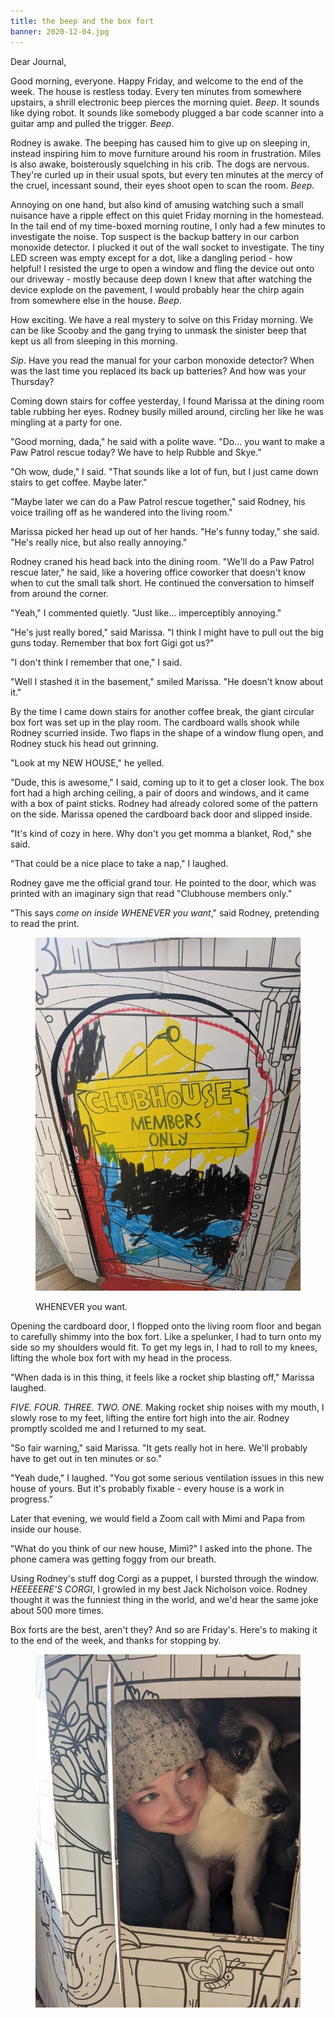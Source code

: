 ```yaml
---
title: the beep and the box fort
banner: 2020-12-04.jpg
---
```


Dear Journal,

Good morning, everyone.  Happy Friday, and welcome to the end of the
week.  The house is restless today.  Every ten minutes from somewhere
upstairs, a shrill electronic beep pierces the morning quiet.  _Beep_.
It sounds like dying robot.  It sounds like somebody plugged a bar
code scanner into a guitar amp and pulled the trigger.  _Beep_.

Rodney is awake.  The beeping has caused him to give up on sleeping
in, instead inspiring him to move furniture around his room in
frustration.  Miles is also awake, boisterously squelching in his
crib.  The dogs are nervous.  They're curled up in their usual spots,
but every ten minutes at the mercy of the cruel, incessant sound,
their eyes shoot open to scan the room.  _Beep_.

Annoying on one hand, but also kind of amusing watching such a small
nuisance have a ripple effect on this quiet Friday morning in the
homestead.  In the tail end of my time-boxed morning routine, I only
had a few minutes to investigate the noise.  Top suspect is the backup
battery in our carbon monoxide detector.  I plucked it out of the wall
socket to investigate.  The tiny LED screen was empty except for a
dot, like a dangling period - how helpful!  I resisted the urge to
open a window and fling the device out onto our driveway - mostly
because deep down I knew that after watching the device explode on the
pavement, I would probably hear the chirp again from somewhere else in
the house.  _Beep_.

How exciting.  We have a real mystery to solve on this Friday morning.
We can be like Scooby and the gang trying to unmask the sinister beep
that kept us all from sleeping in this morning.

_Sip_.  Have you read the manual for your carbon monoxide detector?
When was the last time you replaced its back up batteries?  And how
was your Thursday?

Coming down stairs for coffee yesterday, I found Marissa at the dining
room table rubbing her eyes.  Rodney busily milled around, circling
her like he was mingling at a party for one.

"Good morning, dada," he said with a polite wave.  "Do... you want to
make a Paw Patrol rescue today?  We have to help Rubble and Skye."

"Oh wow, dude," I said.  "That sounds like a lot of fun, but I just
came down stairs to get coffee.  Maybe later."

"Maybe later we can do a Paw Patrol rescue together," said Rodney, his
voice trailing off as he wandered into the living room."

Marissa picked her head up out of her hands.  "He's funny today," she
said.  "He's really nice, but also really annoying."

Rodney craned his head back into the dining room.  "We'll do a Paw
Patrol rescue later," he said, like a hovering office coworker that
doesn't know when to cut the small talk short.  He continued the
conversation to himself from around the corner.

"Yeah," I commented quietly.  "Just like... imperceptibly annoying."

"He's just really bored," said Marissa.  "I think I might have to pull
out the big guns today.  Remember that box fort Gigi got us?"

"I don't think I remember that one," I said.

"Well I stashed it in the basement," smiled Marissa.  "He doesn't know
about it."

By the time I came down stairs for another coffee break, the giant
circular box fort was set up in the play room.  The cardboard walls
shook while Rodney scurried inside.  Two flaps in the shape of a
window flung open, and Rodney stuck his head out grinning.

"Look at my NEW HOUSE," he yelled.

"Dude, this is awesome," I said, coming up to it to get a closer look.
The box fort had a high arching ceiling, a pair of doors and windows,
and it came with a box of paint sticks.  Rodney had already colored
some of the pattern on the side.  Marissa opened the cardboard back
door and slipped inside.

"It's kind of cozy in here.  Why don't you get momma a blanket, Rod,"
she said.

"That could be a nice place to take a nap," I laughed.

Rodney gave me the official grand tour.  He pointed to the door, which
was printed with an imaginary sign that read "Clubhouse members only."

"This says _come on inside WHENEVER you want_," said Rodney,
pretending to read the print.

<figure>
<a href="/images/2020-12-04-clubhouse-members-only.jpg">
<img alt="2020 12 04 clubhouse members only" src="/images/2020-12-04-clubhouse-members-only.jpg"/>
</a>
<figcaption>
<p>WHENEVER you want.</p>
</figcaption>
</figure>

Opening the cardboard door, I flopped onto the living room floor and
began to carefully shimmy into the box fort.  Like a spelunker, I had
to turn onto my side so my shoulders would fit.  To get my legs in, I
had to roll to my knees, lifting the whole box fort with my head in
the process.

"When dada is in this thing, it feels like a rocket ship blasting
off," Marissa laughed.

_FIVE.  FOUR.  THREE.  TWO.  ONE._  Making rocket ship noises with my
mouth, I slowly rose to my feet, lifting the entire fort high into the
air.  Rodney promptly scolded me and I returned to my seat.

"So fair warning," said Marissa.  "It gets really hot in here.  We'll
probably have to get out in ten minutes or so."

"Yeah dude," I laughed.  "You got some serious ventilation issues in
this new house of yours.  But it's probably fixable - every house is a
work in progress."

Later that evening, we would field a Zoom call with Mimi and Papa from
inside our house.

"What do you think of our new house, Mimi?" I asked into the phone.
The phone camera was getting foggy from our breath.

Using Rodney's stuff dog Corgi as a puppet, I bursted through the
window.  _HEEEEERE'S CORGI_, I growled in my best Jack Nicholson
voice.  Rodney thought it was the funniest thing in the world, and
we'd hear the same joke about 500 more times.

Box forts are the best, aren't they?  And so are Friday's.  Here's to
making it to the end of the week, and thanks for stopping by.

<figure>
<a href="/images/2020-12-04-clubhouse-girls.jpg">
<img alt="2020 12 04 clubhouse girls" src="/images/2020-12-04-clubhouse-girls.jpg"/>
</a>
</figure>
